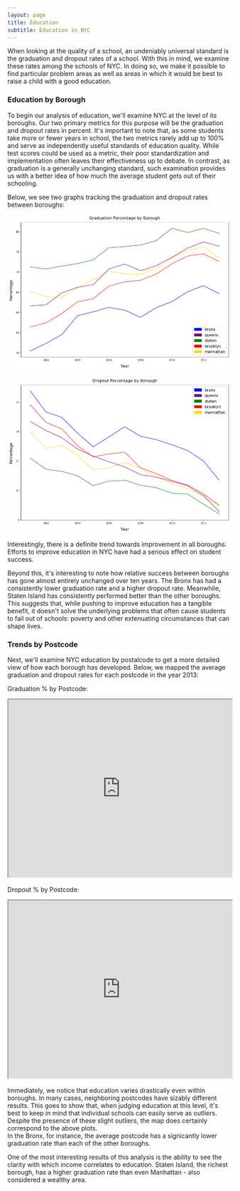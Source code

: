 ```yaml
---
layout: page
title: Education
subtitle: Education in NYC
---
```


When looking at the quality of a school, an undeniably universal standard is 
the graduation and dropout rates of a school. With this in mind, we examine
these rates among the schools of NYC. In doing so, we make it possible to find
particular problem areas as well as areas in which it would be best to raise a
child with a good education.

### Education by Borough
To begin our analysis of education, we'll examine NYC at the level of its
boroughs. Our two primary metrics for this purpose will be the graduation and
dropout rates in percent. It's important to note that, as some students take
more or fewer years in school, the two metrics
rarely add up to 100% and serve as independently useful standards of education 
quality. While test scores could be used as a metric, their poor standardization
and implementation often leaves their effectiveness up to debate. In contrast,
as graduation is a generally unchanging standard, such examination provides us
with a better idea of how much the average student gets out of their schooling.

Below, we see two graphs tracking the graduation and dropout rates between boroughs:

![Graduation % per Year](../img/education/grad_%_borough.png)

![Dropout  % per Year](../img/education/dropout_%_borough.png)

Interestingly, there is a definite trend towards improvement in all boroughs.
Efforts to improve education in NYC have had a serious effect on student
success. 

Beyond this, it's interesting to note how relative success between boroughs has
gone almost entirely unchanged over ten years. The Bronx has had a consistently
lower graduation rate and a higher dropout rate. Meanwhile, Staten Island has
consistently performed better than the other boroughs. This suggests that, while
pushing to improve education has a tangible benefit, it doesn't solve the
underlying problems that often cause students to fail out of schools: poverty
and other extenuating circumstances that can shape lives.

### Trends by Postcode
Next, we'll examine NYC education by postalcode to get a more detailed view of
how each borough has developed. Below, we mapped the average graduation and 
dropout rates for each postcode in the year 2013:

Graduation % by Postcode:

<iframe src="https://thibauldbraet.github.io/maps/education/grad_postcodes.html" width="100%" height="400px"></iframe>

Dropout % by Postcode:

<iframe src="https://thibauldbraet.github.io/maps/education/drop_postcodes.html" width="100%" height="400px"></iframe>

Immediately, we notice that education varies drastically even within boroughs.
In many cases, neighboring postcodes have sizably different results. This
goes to show that, when judging education at this level, it's best to keep in
mind that individual schools can easily serve as outliers. Despite the presence
of these slight outliers, the map does certainly correspond to the above plots.  
In the Bronx, for instance, the average postcode has a signicantly lower
graduation rate than each of the other boroughs. 

One of the most interesting results of this analysis is the ability to see the
clarity with which income correlates to education. Staten Island, the richest
borough, has a higher graduation rate than even Manhattan - also considered a
wealthy area.
